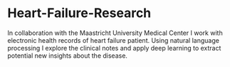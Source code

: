 # Heart-Failure-Research


In collaboration with the Maastricht University Medical Center I work with electronic health records of heart failure patient. Using natural language processing I explore the clinical notes and apply deep learning to extract potential new insights about the disease. 
